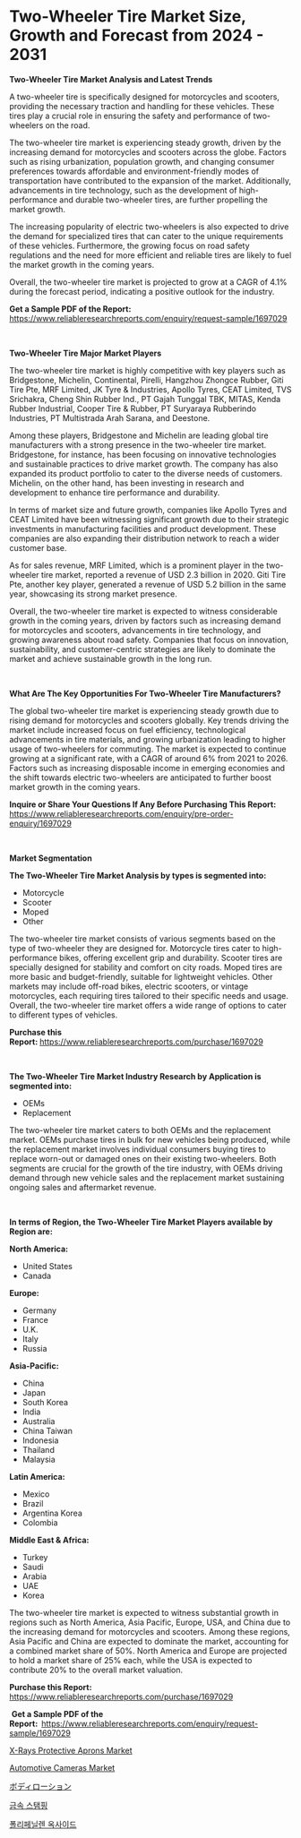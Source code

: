 <p><h1>Two-Wheeler Tire Market Size, Growth and Forecast from 2024 - 2031</h1></p><p><strong>Two-Wheeler Tire Market Analysis and Latest Trends</strong></p>
<p><p>A two-wheeler tire is specifically designed for motorcycles and scooters, providing the necessary traction and handling for these vehicles. These tires play a crucial role in ensuring the safety and performance of two-wheelers on the road.</p><p>The two-wheeler tire market is experiencing steady growth, driven by the increasing demand for motorcycles and scooters across the globe. Factors such as rising urbanization, population growth, and changing consumer preferences towards affordable and environment-friendly modes of transportation have contributed to the expansion of the market. Additionally, advancements in tire technology, such as the development of high-performance and durable two-wheeler tires, are further propelling the market growth.</p><p>The increasing popularity of electric two-wheelers is also expected to drive the demand for specialized tires that can cater to the unique requirements of these vehicles. Furthermore, the growing focus on road safety regulations and the need for more efficient and reliable tires are likely to fuel the market growth in the coming years.</p><p>Overall, the two-wheeler tire market is projected to grow at a CAGR of 4.1% during the forecast period, indicating a positive outlook for the industry.</p></p>
<p><strong>Get a Sample PDF of the Report:&nbsp;</strong> <a href="https://www.reliableresearchreports.com/enquiry/request-sample/1697029">https://www.reliableresearchreports.com/enquiry/request-sample/1697029</a></p>
<p>&nbsp;</p>
<p><strong>Two-Wheeler Tire Major Market Players</strong></p>
<p><p>The two-wheeler tire market is highly competitive with key players such as Bridgestone, Michelin, Continental, Pirelli, Hangzhou Zhongce Rubber, Giti Tire Pte, MRF Limited, JK Tyre & Industries, Apollo Tyres, CEAT Limited, TVS Srichakra, Cheng Shin Rubber Ind., PT Gajah Tunggal TBK, MITAS, Kenda Rubber Industrial, Cooper Tire & Rubber, PT Suryaraya Rubberindo Industries, PT Multistrada Arah Sarana, and Deestone.</p><p>Among these players, Bridgestone and Michelin are leading global tire manufacturers with a strong presence in the two-wheeler tire market. Bridgestone, for instance, has been focusing on innovative technologies and sustainable practices to drive market growth. The company has also expanded its product portfolio to cater to the diverse needs of customers. Michelin, on the other hand, has been investing in research and development to enhance tire performance and durability.</p><p>In terms of market size and future growth, companies like Apollo Tyres and CEAT Limited have been witnessing significant growth due to their strategic investments in manufacturing facilities and product development. These companies are also expanding their distribution network to reach a wider customer base.</p><p>As for sales revenue, MRF Limited, which is a prominent player in the two-wheeler tire market, reported a revenue of USD 2.3 billion in 2020. Giti Tire Pte, another key player, generated a revenue of USD 5.2 billion in the same year, showcasing its strong market presence.</p><p>Overall, the two-wheeler tire market is expected to witness considerable growth in the coming years, driven by factors such as increasing demand for motorcycles and scooters, advancements in tire technology, and growing awareness about road safety. Companies that focus on innovation, sustainability, and customer-centric strategies are likely to dominate the market and achieve sustainable growth in the long run.</p></p>
<p>&nbsp;</p>
<p><strong>What Are The Key Opportunities For Two-Wheeler Tire Manufacturers?</strong></p>
<p><p>The global two-wheeler tire market is experiencing steady growth due to rising demand for motorcycles and scooters globally. Key trends driving the market include increased focus on fuel efficiency, technological advancements in tire materials, and growing urbanization leading to higher usage of two-wheelers for commuting. The market is expected to continue growing at a significant rate, with a CAGR of around 6% from 2021 to 2026. Factors such as increasing disposable income in emerging economies and the shift towards electric two-wheelers are anticipated to further boost market growth in the coming years.</p></p>
<p><strong>Inquire or Share Your Questions If Any Before Purchasing This Report:</strong> <a href="https://www.reliableresearchreports.com/enquiry/pre-order-enquiry/1697029">https://www.reliableresearchreports.com/enquiry/pre-order-enquiry/1697029</a></p>
<p>&nbsp;</p>
<p><strong>Market Segmentation</strong></p>
<p><strong>The Two-Wheeler Tire Market Analysis by types is segmented into:</strong></p>
<p><ul><li>Motorcycle</li><li>Scooter</li><li>Moped</li><li>Other</li></ul></p>
<p><p>The two-wheeler tire market consists of various segments based on the type of two-wheeler they are designed for. Motorcycle tires cater to high-performance bikes, offering excellent grip and durability. Scooter tires are specially designed for stability and comfort on city roads. Moped tires are more basic and budget-friendly, suitable for lightweight vehicles. Other markets may include off-road bikes, electric scooters, or vintage motorcycles, each requiring tires tailored to their specific needs and usage. Overall, the two-wheeler tire market offers a wide range of options to cater to different types of vehicles.</p></p>
<p><strong>Purchase this Report:&nbsp;</strong><a href="https://www.reliableresearchreports.com/purchase/1697029">https://www.reliableresearchreports.com/purchase/1697029</a></p>
<p>&nbsp;</p>
<p><strong>The Two-Wheeler Tire Market Industry Research by Application is segmented into:</strong></p>
<p><ul><li>OEMs</li><li>Replacement</li></ul></p>
<p><p>The two-wheeler tire market caters to both OEMs and the replacement market. OEMs purchase tires in bulk for new vehicles being produced, while the replacement market involves individual consumers buying tires to replace worn-out or damaged ones on their existing two-wheelers. Both segments are crucial for the growth of the tire industry, with OEMs driving demand through new vehicle sales and the replacement market sustaining ongoing sales and aftermarket revenue.</p></p>
<p>&nbsp;</p>
<p><strong>In terms of Region, the Two-Wheeler Tire Market Players available by Region are:</strong></p>
<p>
    <p> <strong> North America: </strong>
        <ul>
            <li>United States</li>
            <li>Canada</li>
        </ul>
        </p> 
    <p> <strong> Europe: </strong>
        <ul>
            <li>Germany</li>
            <li>France</li>
            <li>U.K.</li>
            <li>Italy</li>
            <li>Russia</li>
        </ul>
        </p> 
    <p> <strong> Asia-Pacific: </strong>
        <ul>
            <li>China</li>
            <li>Japan</li>
            <li>South Korea</li>
            <li>India</li>
            <li>Australia</li>
            <li>China Taiwan</li>
            <li>Indonesia</li>
            <li>Thailand</li>
            <li>Malaysia</li>
        </ul>
        </p> 
    <p> <strong> Latin America: </strong>
        <ul>
            <li>Mexico</li>
            <li>Brazil</li>
            <li>Argentina Korea</li>
            <li>Colombia</li>
        </ul>
        </p> 
    <p> <strong> Middle East & Africa: </strong>
        <ul>
            <li>Turkey</li>
            <li>Saudi</li>
            <li>Arabia</li>
            <li>UAE</li>
            <li>Korea</li>
        </ul>
    </p>
    </p>
<p><p>The two-wheeler tire market is expected to witness substantial growth in regions such as North America, Asia Pacific, Europe, USA, and China due to the increasing demand for motorcycles and scooters. Among these regions, Asia Pacific and China are expected to dominate the market, accounting for a combined market share of 50%. North America and Europe are projected to hold a market share of 25% each, while the USA is expected to contribute 20% to the overall market valuation.</p></p>
<p><strong>Purchase this Report: </strong><a href="https://www.reliableresearchreports.com/purchase/1697029">https://www.reliableresearchreports.com/purchase/1697029</a></p>
<p>&nbsp;<strong>Get a Sample PDF of the Report:&nbsp;&nbsp;</strong><a href="https://www.reliableresearchreports.com/enquiry/request-sample/1697029">https://www.reliableresearchreports.com/enquiry/request-sample/1697029</a></p>
<p><strong></strong></p>
<p><p><a href="https://issuu.com/reportprime-2/docs/x-rays-protective-aprons-market-size-2030.pptx">X-Rays Protective Aprons Market</a></p><p><a href="https://github.com/fiixsa/Market-Research-Report-List-1/blob/main/automotive-cameras-market.md">Automotive Cameras Market</a></p><p><a href="https://github.com/xemfu2379520/Market-Research-Report-List-1/blob/main/7306488188061.md">ボディローション</a></p><p><a href="https://github.com/khytkeqagplkzqvh/Market-Research-Report-List-1/blob/main/6208805187997.md">금속 스탬핑</a></p><p><a href="https://github.com/bvubpqd5241630/Market-Research-Report-List-1/blob/main/5836536187996.md">폴리페닐렌 옥사이드</a></p></p>